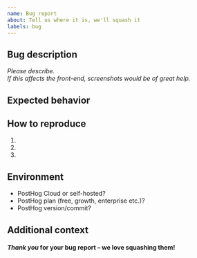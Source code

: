 ```yaml
---
name: Bug report
about: Tell us where it is, we'll squash it
labels: bug
---
```


## Bug description

*Please describe.*  
*If this affects the front-end, screenshots would be of great help.*  

## Expected behavior



## How to reproduce

1.
2.
3.

## Environment

- PostHog Cloud or self-hosted?
- PostHog plan (free, growth, enterprise etc.)?
- PostHog version/commit?

## Additional context



#### *Thank you* for your bug report – we love squashing them!
